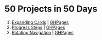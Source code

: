 # 50 Projects in 50 Days

1. [Expanding Cards](/expanding-cards) | [GHPages](https://andmatrosov.github.io/50projectsin50days/expanding-cards)
2. [Progress Steps](/progress-steps) | [GHPages](https://andmatrosov.github.io/50projectsin50days/progress-steps)
3. [Rotating Navigation](/rotating-navigation) | [GHPages](https://andmatrosov.github.io/50projectsin50days/rotating-navigation)
